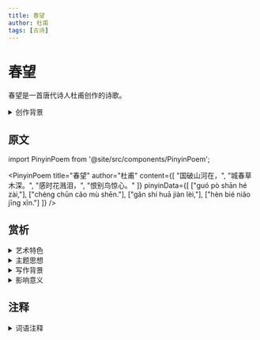 ```yaml
---
title: 春望
author: 杜甫
tags: [古诗]
---
```


# 春望

春望是一首唐代诗人杜甫创作的诗歌。

<details>
<summary>创作背景</summary>

这首诗作于安史之乱期间，是杜甫在长安城内目睹战乱后的感慨之作。

</details>

## 原文

import PinyinPoem from '@site/src/components/PinyinPoem';

<PinyinPoem 
  title="春望"
  author="杜甫"
  content={[
    "国破山河在，",
    "城春草木深。",
    "感时花溅泪，",
    "恨别鸟惊心。"
  ]}
  pinyinData={[
    ["guó pò shān hé zài,"],
    ["chéng chūn cǎo mù shēn."],
    ["gǎn shí huā jiàn lèi,"],
    ["hèn bié niǎo jīng xīn."]
  ]}
/>

## 赏析

<details>
<summary>艺术特色</summary>

1. **语言特点**
   - 语言凝练
   - 意境深远
   - 韵律和谐

2. **表现手法**
   - 对比鲜明
   - 情景交融
   - 比喻生动

</details>

<details>
<summary>主题思想</summary>

1. **主题内容**
   - 抒发忧国之情
   - 表达思乡之苦

2. **思想特色**
   - 爱国情深
   - 忧民之心

</details>

<details>
<summary>写作背景</summary>

这首诗创作于安史之乱时期，反映了诗人对国家命运的深切忧虑。

</details>

<details>
<summary>影响意义</summary>

1. 艺术价值
   - 意境深远
   - 格律工整
   - 语言精炼

2. 历史价值
   - 反映时代特征
   - 展现家国情怀
   - 传承文化精神

</details>

## 注释

<details>
<summary>词语注释</summary>

- 国破：国家遭受战乱
- 山河在：山川河流依旧存在
- 花溅泪：以花比喻泪水
- 鸟惊心：鸟儿惊慌，比喻内心不安

</details> 